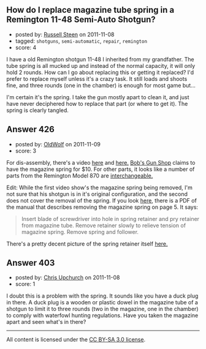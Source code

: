 ## How do I replace magazine tube spring in a Remington 11-48 Semi-Auto Shotgun?

- posted by: [Russell Steen](https://stackexchange.com/users/-1/97-russell-steen) on 2011-11-08
- tagged: `shotguns`, `semi-automatic`, `repair`, `remington`
- score: 4

I have a old Remington shotgun 11-48 I inherited from my grandfather.  The tube spring is all mucked up and instead of the normal capacity, it will only hold 2 rounds.  How can I go about replacing this or getting it replaced?  I'd prefer to replace myself unless it's a crazy task.   It still loads and shoots fine, and three rounds (one in the chamber) is enough for most game but...  

I'm certain it's the spring.  I take the gun mostly apart to clean it, and just have never deciphered how to replace that part (or where to get it).  The spring is clearly tangled.


## Answer 426

- posted by: [OldWolf](https://stackexchange.com/users/-1/111-oldwolf) on 2011-11-09
- score: 3

For dis-assembly, there's a video [here](http://www.youtube.com/watch?v=-5Ev8K8eG0I&feature=related) and [here.](http://www.youtube.com/watch?v=AZLIjfCZ6-U&feature=related)
[Bob's Gun Shop](http://www.gun-parts.com/remingtonshotgun/) claims to have the magazine spring for $10.
For other parts, it looks like a number of parts from the Remington Model 870 are [interchangeable.](http://www.wisnersinc.com/additional_info/remington_1148.htm)

Edit: While the first video show's the magazine spring being removed, I'm not sure that his shotgun is in it's original configuration, and the second does not cover the removal of the spring. If you look [here](http://stevespages.com/pdf/remington_1148.pdf), there is a PDF of the manual that describes removing the magazine spring on page 5. It says:

> Insert blade of screwdriver into hole in spring retainer and pry retainer from magazine tube. Remove retainer slowly to relieve tension of magazine spring. Remove spring and follower.

There's a pretty decent picture of the spring retainer itself [here.](http://www.gunsamerica.com/976941767/Non-Guns/Gun-Parts/Shotgun-High-Grade/Remington_Mdl_11_48_Magazine_Spring_Retainer.htm)




## Answer 403

- posted by: [Chris Upchurch](https://stackexchange.com/users/-1/79-chris-upchurch) on 2011-11-08
- score: 1

I doubt this is a problem with the spring.  It sounds like you have a duck plug in there.  A duck plug is a wooden or plastic dowel in the magazine tube of a shotgun to limit it to three rounds (two in the magazine, one in the chamber) to comply with waterfowl hunting regulations.  Have you taken the magazine apart and seen what's in there?



---

All content is licensed under the [CC BY-SA 3.0 license](https://creativecommons.org/licenses/by-sa/3.0/).
